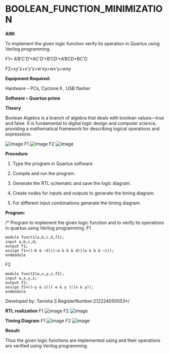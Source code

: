 # BOOLEAN_FUNCTION_MINIMIZATION

**AIM:**

To implement the given logic function verify its operation in Quartus using Verilog programming.

F1= A’B’C’D’+AC’D’+B’CD’+A’BCD+BC’D 

F2=xy’z+x’y’z+w’xy+wx’y+wxy

**Equipment Required:**

Hardware – PCs, Cyclone II , USB flasher

**Software – Quartus prime**

**Theory**

Boolean Algebra is a branch of algebra that deals with boolean values—true and false. It is fundamental to digital logic design and computer science, providing a mathematical framework for describing logical operations and expressions.

![image](https://github.com/user-attachments/assets/ef2bc123-f178-45c2-a1f5-05a34f907720)
F1 
![image](https://github.com/user-attachments/assets/049bc341-112f-46ab-b0d2-8c7cef84dd83)
F2
![image](https://github.com/user-attachments/assets/cfaeadc1-b4fd-479d-bb1b-a25e91e1e250)

**Procedure**

1.	Type the program in Quartus software.

2.	Compile and run the program.

3.	Generate the RTL schematic and save the logic diagram.

4.	Create nodes for inputs and outputs to generate the timing diagram.

5.	For different input combinations generate the timing diagram.


**Program:**

/* Program to implement the given logic function and to verify its operations in quartus using Verilog programming. 
F1
```
module funct1(a,b,c,d,f1);
input a,b,c,d;
output f1;
assign f1=((~b & ~d)|(~a & b & d)|(a & b & ~c));
endmodule
```

F2
```
module funct2(w,x,y,z,f2);
input w,x,y,z;
output f2;
assign f2=((~y & z)|( w & y )|(x & y));
endmodule
```
Developed by: Tanisha S RegisterNumber:212224050053*/


**RTL realization**
F1
![image](https://github.com/user-attachments/assets/5345d311-4ede-4514-ba98-1f83f43dd026)
F2
![image](https://github.com/user-attachments/assets/32921038-bbac-45cd-8509-fa17611be10b)


**Timing Diagram**
F1
![image](https://github.com/user-attachments/assets/b4a1fb52-0ce3-4844-8adc-a0474f8784d6)
F2
![image](https://github.com/user-attachments/assets/925dfceb-7669-46e9-9508-1a8054fe7ca8)


**Result:**

Thus the given logic functions are implemented using and their operations are verified using Verilog programming.

